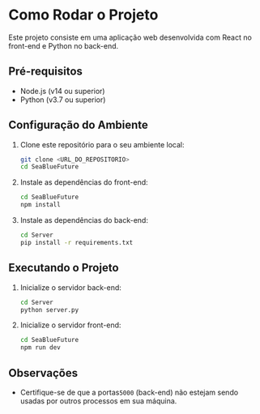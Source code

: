 # Como Rodar o Projeto

Este projeto consiste em uma aplicação web desenvolvida com React no front-end e Python no back-end.

## Pré-requisitos

- Node.js (v14 ou superior)
- Python (v3.7 ou superior)

## Configuração do Ambiente

1. Clone este repositório para o seu ambiente local:

    ```bash
    git clone <URL_DO_REPOSITORIO>
    cd SeaBlueFuture
    ```

2. Instale as dependências do front-end:

    ```bash
    cd SeaBlueFuture
    npm install
    ```

3. Instale as dependências do back-end:

    ```bash
    cd Server
    pip install -r requirements.txt
    ```

## Executando o Projeto

1. Inicialize o servidor back-end:

    ```bash
    cd Server
    python server.py
    ```

2. Inicialize o servidor front-end:

    ```bash
    cd SeaBlueFuture
    npm run dev
    ```

## Observações

- Certifique-se de que a portas`5000` (back-end) não estejam sendo usadas por outros processos em sua máquina.

